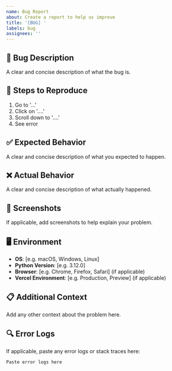 ```yaml
---
name: Bug Report
about: Create a report to help us improve
title: '[BUG] '
labels: bug
assignees: ''
---
```


## 🐛 Bug Description

A clear and concise description of what the bug is.

## 🔄 Steps to Reproduce

1. Go to '...'
2. Click on '....'
3. Scroll down to '....'
4. See error

## ✅ Expected Behavior

A clear and concise description of what you expected to happen.

## ❌ Actual Behavior

A clear and concise description of what actually happened.

## 📸 Screenshots

If applicable, add screenshots to help explain your problem.

## 🖥️ Environment

- **OS**: [e.g. macOS, Windows, Linux]
- **Python Version**: [e.g. 3.12.0]
- **Browser**: [e.g. Chrome, Firefox, Safari] (if applicable)
- **Vercel Environment**: [e.g. Production, Preview] (if applicable)

## 📋 Additional Context

Add any other context about the problem here.

## 🔍 Error Logs

If applicable, paste any error logs or stack traces here:

```
Paste error logs here
```
